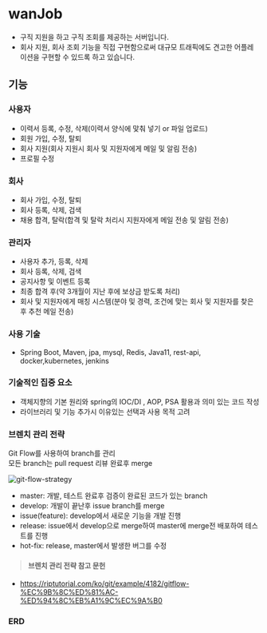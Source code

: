 # wanJob
+ 구직 지원을 하고 구직 조회를 제공하는 서버입니다.
+ 회사 지원, 회사 조회 기능을 직접 구현함으로써 대규모 트래픽에도 견고한 어플레이션을 구현할 수 있드록 하고 있습니다.

## 기능

### 사용자
+ 이력서 등록, 수정, 삭제(이력서 양식에 맟춰 넣기 or 파일 업로드)
+ 회원 가입, 수정, 탈퇴
+ 회사 지원(회사 지원시 회사 및 지원자에게 메일 및 알림 전송)
+ 프로필 수정

### 회사
+ 회사 가입, 수정, 탈퇴
+ 회사 등록, 삭제, 검색
+ 채용 합격, 탈락(합격 및 탈락 처리시 지원자에게 메일 전송 및 알림 전송)

### 관리자
+ 사용자 추가, 등록, 삭제
+ 회사 등록, 삭제, 검색
+ 공지사항 및 이벤트 등록
+ 최종 합격 후(약 3개월이 지난 후에 보상금 받도록 처리)
+ 회사 및 지원자에게 매칭 시스템(분야 및 경력, 조건에 맞는 회사 및 지원자를 찾은 후 추천 메일 전송)

### 사용 기술
+ Spring Boot, Maven, jpa, mysql, Redis, Java11, rest-api, docker,kubernetes, jenkins

### 기술적인 집중 요소
+ 객체지향의 기본 원리와 spring의 IOC/DI , AOP, PSA 활용과 의미 있는 코드 작성
+ 라이브러리 및 기능 추가시 이유있는 선택과 사용 목적 고려

### 브렌치 관리 전략
Git Flow를 사용하여 branch를 관리   
모든 branch는 pull request 리뷰 완료후 merge   

![git-flow-strategy](https://user-images.githubusercontent.com/29122916/83837107-79166100-a730-11ea-8744-3761ad01ca96.png)

+ master: 개발, 테스트 완료후 검증이 완료된 코드가 있는 branch
+ develop: 개발이 끝난후 issue branch를 merge
+ issue(feature): develop에서 새로운 기능을 개발 진행
+ release: issue에서 develop으로 merge하여 master에 merge전 배포하여 테스트를 진행
+ hot-fix: release, master에서 발생한 버그를 수정

> #### 브렌치 관리 전략 참고 문헌
+ https://riptutorial.com/ko/git/example/4182/gitflow-%EC%9B%8C%ED%81%AC-%ED%94%8C%EB%A1%9C%EC%9A%B0

### ERD




